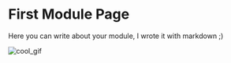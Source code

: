 # First Module Page

Here you can write about your module, I wrote it with markdown ;) 

![cool_gif](https://media.giphy.com/media/SVH9y2LQUVVCRcqD7o/giphy.gif)
